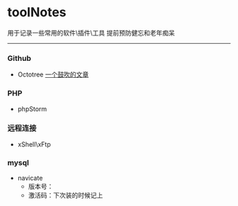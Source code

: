 # toolNotes
用于记录一些常用的软件\插件\工具
提前预防健忘和老年痴呆

---

### Github
- Octotree [一个鼓吹的文章](https://www.geeksense.cn/plugin/)

### PHP
- phpStorm

### 远程连接
- xShell\xFtp

### mysql
- navicate
  - 版本号：
  - 激活码：下次装的时候记上
